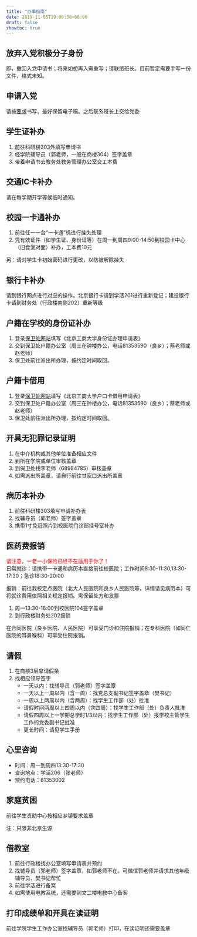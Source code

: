 ```yaml
---
title: "办事指南"
date: 2019-11-05T19:06:58+08:00
draft: false
showtoc: true
---
```

## 放弃入党积极分子身份
即，撤回入党申请书；将来如想再入需重写；请联络班长。目前暂定需要手写一份文件，格式未知。

## 申请入党
请按[要求](../post/入党申请书要求/)书写，最好保留电子稿。之后联系班长上交给党委

## 学生证补办
1. 前往科研楼303外填写申请书
2. 经学院辅导员（郭老师，一般在商楼304）签字盖章
3. 带着申请书去教务处教务管理办公室交工本费

## 交通IC卡补办
请在每学期开学等候临时通知。

## 校园一卡通补办
1. 前往任一一台“一卡通”机进行挂失处理
2. 凭有效证件（如学生证、身份证等）在周一到周四9:00-14:50到校园卡中心（旧食堂对面）补办，工本费10元

另：请对学生卡初始密码进行更改，以防被解除挂失

## 银行卡补办
请到银行网点进行对应的操作。北京银行卡请到学活201进行重新登记；建设银行卡请到财务处（行政楼南侧202）重新等级

## 户籍在学校的身份证补办
1. 登录[保卫处网站](http://bwc.btbu.edu.cn)填写《北京工商大学身份证办理申请表》
2. 交到保卫处户籍办公室（周三在钟楼办公，电话81353590（良乡）；蔡老师或赵老师）
3. 保卫处前往派出所办理，按约定时间取回。

## 户籍卡借用
1. 登录[保卫处网站](http://bwc.btbu.edu.cn)填写《北京工商大学户口卡借用申请表》
2. 交到保卫处户籍办公室（周三在钟楼办公，电话81353590（良乡）；蔡老师或赵老师）
3. 保卫处前往派出所办理，按约定时间取回。

## 开具无犯罪记录证明
1. 在中介机构或其他单位准备相应文件
2. 到所在学院或单位审核盖章
3. 到保卫处找李老师（68984785）审核盖章
4. 如需派出所盖章，请自行前往甘家口派出所盖章

## 病历本补办
1. 前往科研楼303填写申请补办表
2. 找辅导员（郭老师）签字盖章
3. 携带1寸免冠照片到校医院门诊部挂号室补办

## 医药费报销
<span style="color:red">请注意，一老一小保险已经不在适用于你了！</span><br>
日常就诊：请携带一卡通和病历本直接前往校医院；工作时间8:30-11:30,13:30-17:30；急诊18:30-20:00

报销：前往我校定点医院（北大人民医院和良乡人民医院等，详情请见病历本）可将就诊费用依照相关规定报销。需保留处方和发票

1. 周一13:30-16:00到校医院104签字盖章
2. 到行政楼财务处202报销

在合同医院（良乡医院、人民医院）可享受门诊和住院报销；在专科医院（如同仁医院的耳鼻喉科）可享受住院报销。

## 请假

1. 在商楼3层拿请假条
2. 找相应领导签字
    - 一天以内：找辅导员（郭老师）签字盖章
    - 一天以上一周以内（含一周）：找党总支副书记签字盖章（樊书记）
    - 一周以上两周以内（含两周）：找学生工作部（处）批准
    - 请假时间两周以上四周以内（含四周）：找学生工作部（处）负责人批准
    - 请假四周以上一学期总学时1/3以内：找学生工作部（处）报学校主管学生工作的党委副书记批准
    - 更长时间：请见学生手册
    
## 心里咨询
- 时间：周一到周四13:30-17:30
- 咨询地点：学活206（张老师）
- 预约电话：81353002

## 家庭贫困
前往学生资助中心按相应乡镇要求盖章

注：只限非北京生源

## 借教室
1. 前往行政楼找办公室填写申请表并预约
2. 找辅导员（郭老师）签字盖章，如郭老师不在。可微信郭老师并请求其他年级辅导员、樊书记帮忙
3. 前往学活进行备案
4. 如需使用电教系统，还需要到文二楼电教中心备案

## 打印成绩单和开具在读证明
前往学院学生工作办公室找辅导员（郭老师）打印，在读证明还需要盖章
